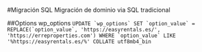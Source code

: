 #Migración SQL
Migración de dominio via SQL tradicional

##Options wp_options
```UPDATE `wp_options` SET `option_value` = REPLACE(`option_value`, 'https://easyrentals.es/', 'https://erreproperties.com') WHERE `option_value` LIKE '%https://easyrentals.es/%' COLLATE utf8mb4_bin```


